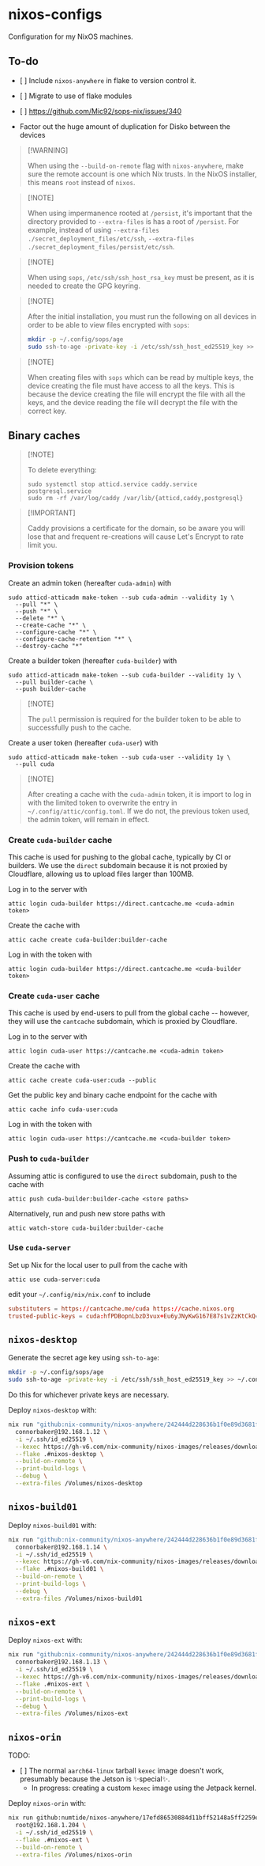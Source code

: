 # nixos-configs

Configuration for my NixOS machines.

## To-do

- \[ \] Include `nixos-anywhere` in flake to version control it.

- \[ \] Migrate to use of flake modules

- \[ \] <https://github.com/Mic92/sops-nix/issues/340>

- Factor out the huge amount of duplication for Disko between the devices

> \[!WARNING\]
>
> When using the `--build-on-remote` flag with `nixos-anywhere`, make sure the remote account is one which Nix trusts. In the NixOS installer, this means `root` instead of `nixos`.

> \[!NOTE\]
>
> When using impermanence rooted at `/persist`, it's important that the directory provided to `--extra-files` is has a root of `/persist`. For example, instead of using `--extra-files ./secret_deployment_files/etc/ssh`, `--extra-files ./secret_deployment_files/persist/etc/ssh`.

> \[!NOTE\]
>
> When using `sops`, `/etc/ssh/ssh_host_rsa_key` must be present, as it is needed to create the GPG keyring.

> \[!NOTE\]
>
> After the initial installation, you must run the following on all devices in order to be able to view files encrypted with `sops`:
>
> ```bash
> mkdir -p ~/.config/sops/age
> sudo ssh-to-age -private-key -i /etc/ssh/ssh_host_ed25519_key >> ~/.config/sops/age/keys.txt
> ```

> \[!NOTE\]
>
> When creating files with `sops` which can be read by multiple keys, the device creating the file must have access to all the keys. This is because the device creating the file will encrypt the file with all the keys, and the device reading the file will decrypt the file with the correct key.

## Binary caches

> \[!NOTE\]
>
> To delete everything:
>
> ```console
> sudo systemctl stop atticd.service caddy.service postgresql.service
> sudo rm -rf /var/log/caddy /var/lib/{atticd,caddy,postgresql}
> ```

> \[!IMPORTANT\]
>
> Caddy provisions a certificate for the domain, so be aware you will lose that and frequent re-creations will cause Let's Encrypt to rate limit you.

### Provision tokens

Create an admin token (hereafter `cuda-admin`) with

```console
sudo atticd-atticadm make-token --sub cuda-admin --validity 1y \
  --pull "*" \
  --push "*" \
  --delete "*" \
  --create-cache "*" \
  --configure-cache "*" \
  --configure-cache-retention "*" \
  --destroy-cache "*"
```

Create a builder token (hereafter `cuda-builder`) with

```console
sudo atticd-atticadm make-token --sub cuda-builder --validity 1y \
  --pull builder-cache \
  --push builder-cache
```

> \[!NOTE\]
>
> The `pull` permission is required for the builder token to be able to successfully push to the cache.

Create a user token (hereafter `cuda-user`) with

```console
sudo atticd-atticadm make-token --sub cuda-user --validity 1y \
  --pull cuda
```

> \[!NOTE\]
>
> After creating a cache with the `cuda-admin` token, it is import to log in with the limited token to overwrite the entry in `~/.config/attic/config.toml`. If we do not, the previous token used, the admin token, will remain in effect.

### Create `cuda-builder` cache

This cache is used for pushing to the global cache, typically by CI or builders. We use the `direct` subdomain because it is not proxied by Cloudflare, allowing us to upload files larger than 100MB.

Log in to the server with

```console
attic login cuda-builder https://direct.cantcache.me <cuda-admin token>
```

Create the cache with

```console
attic cache create cuda-builder:builder-cache
```

Log in with the token with

```console
attic login cuda-builder https://direct.cantcache.me <cuda-builder token>
```

### Create `cuda-user` cache

This cache is used by end-users to pull from the global cache -- however, they will use the `cantcache` subdomain, which is proxied by Cloudflare.

Log in to the server with

```console
attic login cuda-user https://cantcache.me <cuda-admin token>
```

Create the cache with

```console
attic cache create cuda-user:cuda --public
```

Get the public key and binary cache endpoint for the cache with

```console
attic cache info cuda-user:cuda
```

Log in with the token with

```console
attic login cuda-user https://cantcache.me <cuda-builder token>
```

### Push to `cuda-builder`

Assuming attic is configured to use the `direct` subdomain, push to the cache with

```console
attic push cuda-builder:builder-cache <store paths>
```

Alternatively, run and push new store paths with

```console
attic watch-store cuda-builder:builder-cache
```

### Use `cuda-server`

Set up Nix for the local user to pull from the cache with

```console
attic use cuda-server:cuda
```

edit your `~/.config/nix/nix.conf` to include

```conf
substituters = https://cantcache.me/cuda https://cache.nixos.org
trusted-public-keys = cuda:hfPDBopnLbzD3vux+Eu6yJNyKwG167E87s1vZzKtCkQ= cache.nixos.org-1:6NCHdD59X431o0gWypbMrAURkbJ16ZPMQFGspcDShjY=
```

## `nixos-desktop`

Generate the secret age key using `ssh-to-age`:

```bash
mkdir -p ~/.config/sops/age
sudo ssh-to-age -private-key -i /etc/ssh/ssh_host_ed25519_key >> ~/.config/sops/age/keys.txt
```

Do this for whichever private keys are necessary.

Deploy `nixos-desktop` with:

```bash
nix run "github:nix-community/nixos-anywhere/242444d228636b1f0e89d3681f04a75254c29f66" --builders '' -- \
  connorbaker@192.168.1.12 \
  -i ~/.ssh/id_ed25519 \
  --kexec https://gh-v6.com/nix-community/nixos-images/releases/download/nixos-unstable/nixos-kexec-installer-noninteractive-x86_64-linux.tar.gz \
  --flake .#nixos-desktop \
  --build-on-remote \
  --print-build-logs \
  --debug \
  --extra-files /Volumes/nixos-desktop
```

## `nixos-build01`

Deploy `nixos-build01` with:

```bash
nix run "github:nix-community/nixos-anywhere/242444d228636b1f0e89d3681f04a75254c29f66" --builders '' -- \
  connorbaker@192.168.1.14 \
  -i ~/.ssh/id_ed25519 \
  --kexec https://gh-v6.com/nix-community/nixos-images/releases/download/nixos-unstable/nixos-kexec-installer-noninteractive-x86_64-linux.tar.gz \
  --flake .#nixos-build01 \
  --build-on-remote \
  --print-build-logs \
  --debug \
  --extra-files /Volumes/nixos-build01
```

## `nixos-ext`

Deploy `nixos-ext` with:

```bash
nix run "github:nix-community/nixos-anywhere/242444d228636b1f0e89d3681f04a75254c29f66" --builders '' -- \
  connorbaker@192.168.1.13 \
  -i ~/.ssh/id_ed25519 \
  --kexec https://gh-v6.com/nix-community/nixos-images/releases/download/nixos-unstable/nixos-kexec-installer-noninteractive-x86_64-linux.tar.gz \
  --flake .#nixos-ext \
  --build-on-remote \
  --print-build-logs \
  --debug \
  --extra-files /Volumes/nixos-ext
```

## `nixos-orin`

TODO:

- \[ \] The normal `aarch64-linux` tarball `kexec` image doesn't work, presumably because the Jetson is ✨special✨.
  - In progress: creating a custom `kexec` image using the Jetpack kernel.

Deploy `nixos-orin` with:

```bash
nix run github:numtide/nixos-anywhere/17efd86530884d11bff52148a5ff2259e2e869ed -- \
  root@192.168.1.204 \
  -i ~/.ssh/id_ed25519 \
  --flake .#nixos-ext \
  --build-on-remote \
  --extra-files /Volumes/nixos-orin
```
